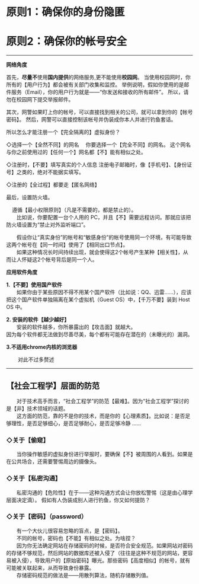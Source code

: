 # **原则1：确保你的身份隐匿**

# **原则2：确保你的帐号安全**

---

**网络角度**

首先，**尽量不**使用**国内提供**的网络服务,更不能使用**校园网**。
当使用校园网时，你所有的【用户行为】都会被有关部门收集和监控。
举例说明，假如你使用的是邮件服务（Email），你的用户行为就是——“你发送和接收的所有邮件”。
所以，请勿在校园网下提交举报邮件。

其次，网警如果盯上你的帐号，可以直接找到相关的公司，就可以拿到你的【帐号密码】。
然后，网警可以直接控制该帐号并伪装成你本人并进行钓鱼套话。

所以怎么才能注册一个【完全隔离的】虚拟身份？

◇选择一个【全然不同】的网名
　你要选择一个【完全不同】的网名。
 这个网名与你之前使用过的【任何一个】网名都【不】能有相似之处。

◇注册时，【不要】填写真实的个人信息
注册电子邮箱时，像【手机号】、【身份证号】之类的，绝对不能据实填写。

◇注册的【全过程】都要走【匿名网络】

最后，设置防火墙。

    遵循【最小权限原则】（凡是不需要的，都是禁止的）。  
　　比如说，你要配置一台个人用的 PC，并且【不】需要远程访问。那就应该把防火墙设置为“禁止对外监听端口”。

　　假设你让“真实身份”的帐号和“敏感身份”的帐号使用同一个环境，有可能导致这两个帐号在【同一时间】使用了【相同出口节点】。  
　　如果这种情况长时间持续出现，就会使得这2个帐号产生某种【相关性】，从而让人怀疑这2个帐号背后是同一个人。

**应用软件角度**

**1.【不要】使用国产软件**  
　　如果你由于某些原因不得不用某个国产软件（比如说：QQ、迅雷......），应该把这个国产软件单独隔离在某个虚拟机（Guest OS）中，【千万不要】装到 Host OS 中。

**2. 安装的软件【越少越好】**  
　　安装的软件越多，你所暴露出的【攻击面】就越大。  
因为每个软件都无法做到尽善尽美，每个都有可能存在潜在的（未曝光的）漏洞。

**3.不适用chrome内核的浏览器**

        对此不过多赘述

---

## 【社会工程学】层面的防范

　　对于技术高手而言，“社会工程学”的防范【最难】。因为“社会工程学”探讨的是【非】技术领域的话题。  
　　这方面的防范，靠的不是你的技术，而是你的【心理素质】。比如说：是否足够理性，是否足够细心，是否足够耐心，是否足够冷静 ......

### ◇关于【偷窥】

　　当你操作敏感的虚拟身份进行举报时，要确保【不】被周围的人看到。如果是在公共场合，还需要警惕周边的摄像头。

### ◇关于【私密沟通】

　　私密沟通的【危险性】在于——这种沟通方式会让你放松警惕（这是由心理学层面决定滴）。 假如有人伪装成别人进行钓鱼，你又如何提防？

### ◇关于【密码】（password）

　　有一个大伙儿很容易忽略的盲点，是【密码】。  
　　不同的帐号，密码也【不能】有相似之处。为啥捏？  
　　因为你无法确定网站在存储密码的时候，是否符合安全规范。如果网站对密码的存储不够规范，然后网站的数据库还被入侵了（往往是这种不规范的网站，更容易被入侵），导致用户的【原始密码】曝光。那些密码【高度相似】的帐号，就有可能被关联起来，从而导致身份暴露。  
　　存储密码规范的做法是——用散列算法，随机存储散列值。
